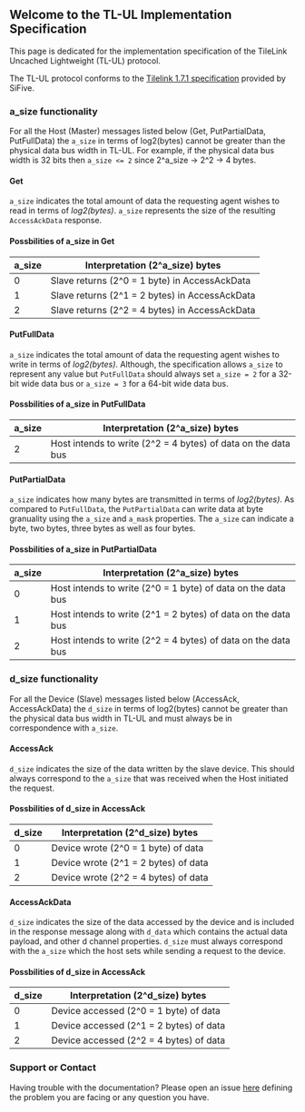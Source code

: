 ## Welcome to the TL-UL Implementation Specification

This page is dedicated for the implementation specification of the TileLink Uncached Lightweight (TL-UL) protocol.

The TL-UL protocol conforms to the [Tilelink 1.7.1 specification](https://sifive.cdn.prismic.io/sifive%2F57f93ecf-2c42-46f7-9818-bcdd7d39400a_tilelink-spec-1.7.1.pdf) provided by SiFive.

### a_size functionality
For all the Host (Master) messages listed below (Get, PutPartialData, PutFullData) the `a_size` in terms of log2(bytes) cannot be greater than the physical data bus width in TL-UL. For example, if the physical data bus width is 32 bits then `a_size <= 2` since 2^a_size -> 2^2 -> 4 bytes.

#### Get
`a_size` indicates the total amount of data the requesting agent wishes to read in terms of _log2(bytes)_. `a_size` represents the size of the resulting `AccessAckData` response.

#### Possbilities of a_size in Get

  | a_size | Interpretation (2^a_size) bytes |
|-------|--------|
| 0 | Slave returns (2^0 = 1 byte) in AccessAckData | 
| 1 | Slave returns (2^1 = 2 bytes) in AccessAckData |
| 2 | Slave returns (2^2 = 4 bytes) in AccessAckData |

#### PutFullData
`a_size` indicates the total amount of data the requesting agent wishes to write in terms of _log2(bytes)_. Although, the specification allows `a_size` to represent any value but `PutFullData` should always set `a_size = 2` for a 32-bit wide data bus or `a_size = 3` for a 64-bit wide data bus.

#### Possbilities of a_size in PutFullData

| a_size | Interpretation (2^a_size) bytes |
| ------ | --------- |
| 2 | Host intends to write (2^2 = 4 bytes) of data on the data bus


#### PutPartialData
`a_size` indicates how many bytes are transmitted in terms of _log2(bytes)_. As compared to `PutFullData`, the `PutPartialData` can write data at byte granuality using the `a_size` and `a_mask` properties. The `a_size` can indicate a byte, two bytes, three bytes as well as four bytes.

#### Possbilities of a_size in PutPartialData

| a_size | Interpretation (2^a_size) bytes |
| ------ | --------- |
| 0 | Host intends to write (2^0 = 1 byte) of data on the data bus
| 1 | Host intends to write (2^1 = 2 bytes) of data on the data bus
| 2 | Host intends to write (2^2 = 4 bytes) of data on the data bus

### d_size functionality
For all the Device (Slave) messages listed below (AccessAck, AccessAckData) the `d_size` in terms of log2(bytes) cannot be greater than the physical data bus width in TL-UL and must always be in correspondence with `a_size`.

#### AccessAck
`d_size` indicates the size of the data written by the slave device. This should always correspond to the `a_size` that was received when the Host initiated the request.


#### Possbilities of d_size in AccessAck

| d_size | Interpretation (2^d_size) bytes |
| ------ | --------- |
| 0 | Device wrote (2^0 = 1 byte) of data
| 1 | Device wrote (2^1 = 2 bytes) of data
| 2 | Device wrote (2^2 = 4 bytes) of data

#### AccessAckData
`d_size` indicates the size of the data accessed by the device and is included in the response message along with `d_data` which contains the actual data payload, and other d channel properties. `d_size` must always correspond with the `a_size` which the host sets while sending a request to the device.

#### Possbilities of d_size in AccessAck

| d_size | Interpretation (2^d_size) bytes |
| ------ | --------- |
| 0 | Device accessed (2^0 = 1 byte) of data
| 1 | Device accessed (2^1 = 2 bytes) of data
| 2 | Device accessed (2^2 = 4 bytes) of data


### Support or Contact

Having trouble with the documentation? Please open an issue [here](https://github.com/hadirkhan10/TileLink/issues) defining the problem you are facing or any question you have.
